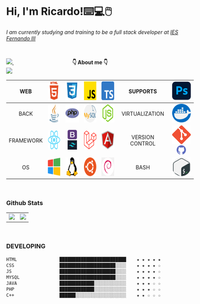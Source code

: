 
<h1 aling="center"> Hi, I'm Ricardo!⌨️💻🖱️ </h1>

<p> <em> I am currently studying and training to be a full stack developer at <a href="https://web.iesfernandoiii.es/">IES Fernando III </a> </em> </p>

<br>


  <p  text-align= "center">
  
  <a href="https://www.linkedin.com/in/ricardo-rodríguez/">
    <img src="https://img.shields.io/badge/LinkedIn-0077B5?style=for-the-badge&logo=linkedin&logoColor=white">    
  </a> 
  ‎ ‎ ‎ ‎ ‎ ‎ ‎ ‎ ‎ ‎ ‎ ‎ ‎ ‎ ‎ ‎ ‎ ‎  ‎ ‎ ‎ ‎ ‎ ‎ ‎ ‎ ‎ ‎ ‎ ‎ ‎ ‎ ‎ ‎ ‎ ‎ ‎ ‎ ‎ ‎ <strong> 👇 About me 👇  </strong> ‎ ‎ ‎ ‎ ‎ ‎ ‎ ‎ ‎ ‎ ‎ ‎ ‎ ‎ ‎ ‎ ‎ ‎ ‎ ‎ ‎ ‎ ‎ ‎ ‎ ‎ ‎ ‎ ‎ ‎ ‎ ‎ ‎ ‎ ‎ ‎ ‎ ‎ ‎ ‎ ‎ ‎ ‎ ‎ ‎ ‎ ‎ ‎ ‎ ‎ ‎ ‎ ‎ ‎   
  <a href="mailto:ricardo.rodriguez@fernando3martos.com">
    <img src="https://img.shields.io/badge/Gmail-D14836?style=for-the-badge&logo=gmail&logoColor=white">    
  </a> 

 

 
 </p>

<div>
 
| WEB | <img width="50px" height="50px" src="/images/html5.png"/>|<img width="50px" height="50px" src="/images/css3.png"/> |<img width="50px" height="50px" src="/images/JS.png"/> |<img width="50px" height="50px" src="/images/TS.png"/> | SUPPORTS | <img width="50px" height="50px" src="/images/ps.png"/> |
|:---:|:---:|:---:|:---:|:---:|:---:|:---:|
| BACK | <img width="50px" height="50px" src="/images/java.png"/> |<img width="50px" height="50px" src="/images/php.png"/>  |<img width="50px" height="50px" src="/images/mySQL.png"/>  | <img width="50px" height="50px"  src="/images/nodeJS.webp"/> | VIRTUALIZATION| <img width="50px" height="50px" src="/images/docker.png" /> |
| FRAMEWORK |<img width="50px" height="50px" src="/images/react.png"/> |<img width="25px" height="25px" src="/images/boostrap.png"/> <img width="25px" height="25px" src ="/images/TW.png"/> |<img width="50px" height="50px" src="/images/laravel.svg"/> | <img width="50px" height="50px" src="/images/angular.svg"/>| VERSION CONTROL | <img width="50px" height="50px" src="/images/git.png"/> <img width="25px" height="25px" src="/images/github.png"/> |
| OS | <img width="50px" height="50px" src="/images/windows.png"/> | <img width="50px" height="50px" src="/images/linux.png"/>|<img width="50px" height="50px" src="/images/ubuntu.png"/> | <img width="50px" height="50px" src="/images/debian.png"/> | BASH | <img width="50px" height="50px" src="/images/bash.png"/> |
 
</div>



   <br> 
   
   
  
### Github Stats

<table>
  <tr>
    <td valign="top"><img src="https://github-readme-stats.vercel.app/api/top-langs/?username=RicardoD4W&theme=radical&card_width=450em)](https://github.com/RicardoD4W/RicardoD4W/github-readme-stats"/></td>
    <td valign="top"><img height="180em" src="https://github-readme-stats.vercel.app/api?username=RicardoD4W&show_icons=true&hide_border=true&&count_private=true&include_all_commits=true&theme=radical&hide_stars=false" /></td>
  </tr>
</table>



 <br> 
 
### DEVELOPING


```text 
HTML                █████████████████████████    ★ ★ ★ ★ ★
CSS                 █████████████████████░░░░    ★ ★ ★ ★ ☆
JS                  █████████████████████░░░░    ★ ★ ★ ★ ☆
MYSQL               █████████████████████░░░░    ★ ★ ★ ★ ☆
JAVA                █████████████░░░░░░░░░░░░    ★ ★ ★ ☆ ☆
PHP                 █████████████░░░░░░░░░░░░    ★ ★ ★ ☆ ☆
C++                 ██████░░░░░░░░░░░░░░░░░░░    ★ ★ ☆ ☆ ☆
```







